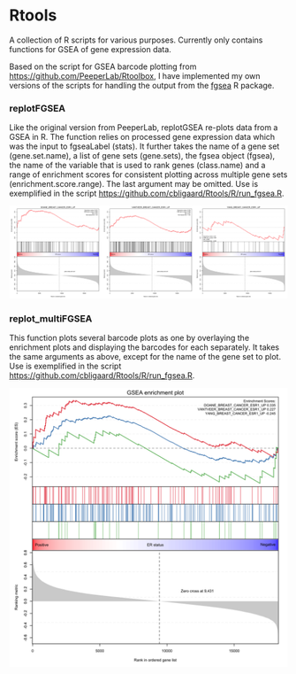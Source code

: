 # Rtools
A collection of R scripts for various purposes. Currently only contains functions for GSEA of gene expression data. 

Based on the script for GSEA barcode plotting from https://github.com/PeeperLab/Rtoolbox, I have implemented my own versions of the scripts for handling the output from the [fgsea](https://bioconductor.org/packages/release/bioc/html/fgsea.html) R package.

### replotFGSEA
Like the original version from PeeperLab, replotGSEA re-plots data from a GSEA in R.
The function relies on processed gene expression data which was the input to fgseaLabel (stats). It further takes the name of a gene set (gene.set.name), a list of gene sets (gene.sets), the fgsea object (fgsea), the name of the variable that is used to rank genes (class.name) and a range of enrichment scores for consistent plotting across multiple gene sets (enrichment.score.range). The last argument may be omitted. Use is exemplified in the script https://github.com/cbligaard/Rtools/R/run_fgsea.R.

![replot_FGSEA plot](images/replot_FGSEA.png?raw=true "Title")

### replot_multiFGSEA
This function plots several barcode plots as one by overlaying the enrichment plots and displaying the barcodes for each separately. It takes the same arguments as above, except for the name of the gene set to plot. Use is exemplified in the script https://github.com/cbligaard/Rtools/R/run_fgsea.R.

![replot_multiFGSEA plot](images/replot_multiFGSEA.png?raw=true "Title")
